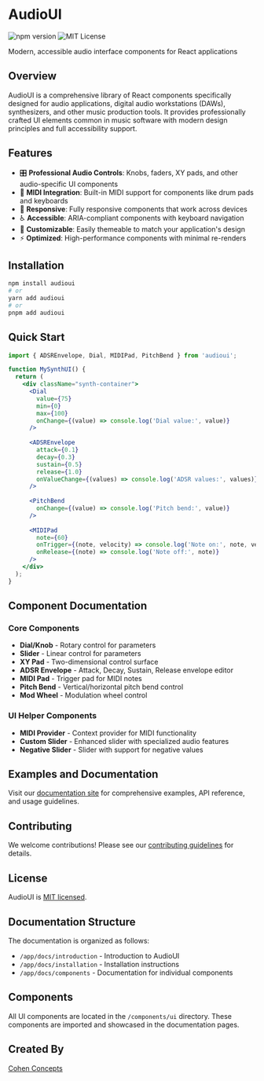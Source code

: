 # AudioUI

![npm version](https://img.shields.io/npm/v/audioui.svg?style=flat)
![MIT License](https://img.shields.io/github/license/profmitchell/AudioUI)

Modern, accessible audio interface components for React applications

## Overview

AudioUI is a comprehensive library of React components specifically designed for audio applications, digital audio workstations (DAWs), synthesizers, and other music production tools. It provides professionally crafted UI elements common in music software with modern design principles and full accessibility support.

## Features

- 🎛️ **Professional Audio Controls**: Knobs, faders, XY pads, and other audio-specific UI components
- 🎹 **MIDI Integration**: Built-in MIDI support for components like drum pads and keyboards
- 📱 **Responsive**: Fully responsive components that work across devices
- ♿ **Accessible**: ARIA-compliant components with keyboard navigation
- 🎨 **Customizable**: Easily themeable to match your application's design
- ⚡ **Optimized**: High-performance components with minimal re-renders

## Installation

```bash
npm install audioui
# or
yarn add audioui
# or
pnpm add audioui
```

## Quick Start

```jsx
import { ADSREnvelope, Dial, MIDIPad, PitchBend } from 'audioui';

function MySynthUI() {
  return (
    <div className="synth-container">
      <Dial 
        value={75} 
        min={0} 
        max={100} 
        onChange={(value) => console.log('Dial value:', value)} 
      />
      
      <ADSREnvelope
        attack={0.1}
        decay={0.3}
        sustain={0.5}
        release={1.0}
        onValueChange={(values) => console.log('ADSR values:', values)}
      />
      
      <PitchBend 
        onChange={(value) => console.log('Pitch bend:', value)} 
      />
      
      <MIDIPad 
        note={60} 
        onTrigger={(note, velocity) => console.log('Note on:', note, velocity)}
        onRelease={(note) => console.log('Note off:', note)}
      />
    </div>
  );
}
```

## Component Documentation

### Core Components

- **Dial/Knob** - Rotary control for parameters
- **Slider** - Linear control for parameters
- **XY Pad** - Two-dimensional control surface
- **ADSR Envelope** - Attack, Decay, Sustain, Release envelope editor
- **MIDI Pad** - Trigger pad for MIDI notes
- **Pitch Bend** - Vertical/horizontal pitch bend control
- **Mod Wheel** - Modulation wheel control

### UI Helper Components

- **MIDI Provider** - Context provider for MIDI functionality
- **Custom Slider** - Enhanced slider with specialized audio features
- **Negative Slider** - Slider with support for negative values

## Examples and Documentation

Visit our [documentation site](https://github.com/profmitchell/AudioUI) for comprehensive examples, API reference, and usage guidelines.

## Contributing

We welcome contributions! Please see our [contributing guidelines](https://github.com/profmitchell/AudioUI/blob/main/CONTRIBUTING.md) for details.

## License

AudioUI is [MIT licensed](https://github.com/profmitchell/AudioUI/blob/main/LICENSE).

## Documentation Structure

The documentation is organized as follows:

- `/app/docs/introduction` - Introduction to AudioUI
- `/app/docs/installation` - Installation instructions
- `/app/docs/components` - Documentation for individual components

## Components

All UI components are located in the `/components/ui` directory. These components are imported and showcased in the documentation pages.

## Created By

[Cohen Concepts](https://cohen-concepts.com)
